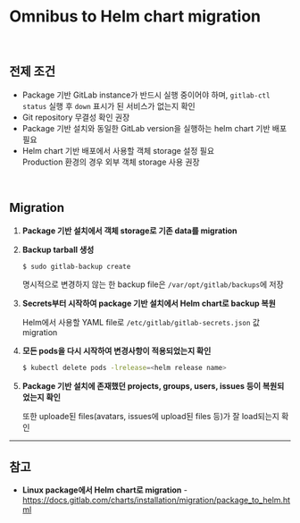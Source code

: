 # Omnibus to Helm chart migration

<br>

## 전제 조건
- Package 기반 GitLab instance가 반드시 실행 중이어야 하며, `gitlab-ctl status` 실행 후 `down` 표시가 된 서비스가 없는지 확인
- Git repository 무결성 확인 권장
- Package 기반 설치와 동일한 GitLab version을 실행하는 helm chart 기반 배포 필요
- Helm chart 기반 배포에서 사용할 객체 storage 설정 필요  
  Production 환경의 경우 외부 객체 storage 사용 권장

<br>

## Migration
1. **Package 기반 설치에서 객체 storage로 기존 data를 migration**

2. **Backup tarball 생성**
    ```bash
    $ sudo gitlab-backup create
    ```
    
    명시적으로 변경하지 않는 한 backup file은 `/var/opt/gitlab/backups`에 저장

3. **Secrets부터 시작하여 package 기반 설치에서 Helm chart로 backup 복원**  

    Helm에서 사용할 YAML file로 `/etc/gitlab/gitlab-secrets.json` 값 migration

4. **모든 pods을 다시 시작하여 변경사항이 적용되었는지 확인**
    ```bash
    $ kubectl delete pods -lrelease=<helm release name>
    ```

5. **Package 기반 설치에 존재했던 projects, groups, users, issues 등이 복원되었는지 확인**  

    또한 uploade된 files(avatars, issues에 upload된 files 등)가 잘 load되는지 확인

<hr>

## 참고
- **Linux package에서 Helm chart로 migration** - https://docs.gitlab.com/charts/installation/migration/package_to_helm.html
